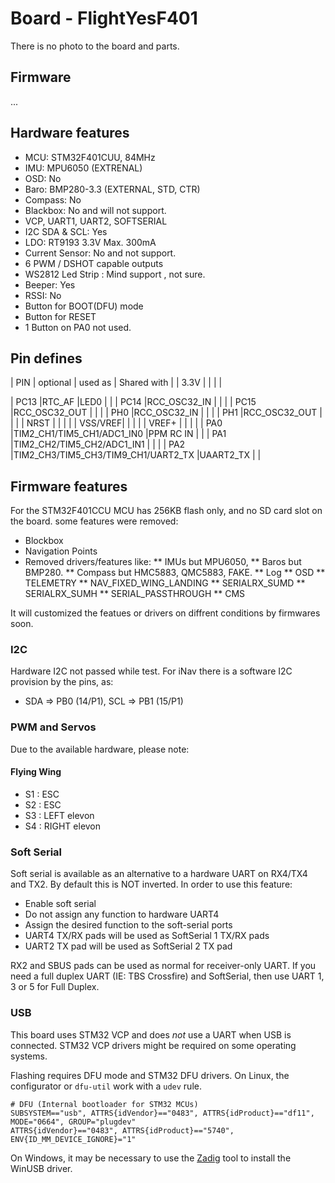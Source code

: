 
# Board - FlightYesF401

There is no photo to the board and parts.

## Firmware

...


## Hardware features

* MCU: STM32F401CUU, 84MHz
* IMU: MPU6050 (EXTRENAL)
* OSD: No
* Baro: BMP280-3.3 (EXTERNAL, STD, CTR)
* Compass: No 
* Blackbox: No and will not support.
* VCP, UART1, UART2, SOFTSERIAL
* I2C SDA & SCL: Yes
* LDO: RT9193 3.3V Max. 300mA
* Current Sensor: No and not support.
* 6 PWM / DSHOT capable outputs
* WS2812 Led Strip : Mind support , not sure.
* Beeper: Yes
* RSSI: No
* Button for BOOT(DFU) mode
* Button for RESET
* 1 Button on PA0 not used.

## Pin defines

| PIN    | optional          | used as   | Shared with   |
| 3.3V   |                   |           |               |


| PC13   |RTC_AF             |LED0       |               |
| PC14   |RCC_OSC32_IN       |           |               |
| PC15   |RCC_OSC32_OUT      |           |               |
| PH0    |RCC_OSC32_IN       |           |               |
| PH1    |RCC_OSC32_OUT      |           |               |
| NRST   |                   |           |               |
| VSS/VREF|                  |           |               |
| VREF+  |                   |           |               |
| PA0    |TIM2_CH1/TIM5_CH1/ADC1_IN0 |PPM RC IN  |       |
| PA1    |TIM2_CH2/TIM5_CH2/ADC1_IN1 |           |       |
| PA2    |TIM2_CH3/TIM5_CH3/TIM9_CH1/UART2_TX    |UAART2_TX   |   |



## Firmware features

For the STM32F401CCU MCU has 256KB flash only, and no SD card slot on the board. some features were removed:

* Blockbox
* Navigation Points
* Removed drivers/features like: 
    ** IMUs but MPU6050, 
    ** Baros but BMP280.
    ** Compass but HMC5883, QMC5883, FAKE.
    ** Log
    ** OSD
    ** TELEMETRY
    ** NAV_FIXED_WING_LANDING
    ** SERIALRX_SUMD
    ** SERIALRX_SUMH
    ** SERIAL_PASSTHROUGH
    ** CMS

It will customized the featues or drivers on diffrent conditions by firmwares soon.

### I2C

Hardware I2C not passed while test. For iNav there is a software I2C provision by the pins, as:

* SDA => PB0 (14/P1), SCL => PB1 (15/P1)

### PWM and Servos

Due to the available hardware, please note:

#### Flying Wing

* S1 : ESC
* S2 : ESC
* S3 : LEFT elevon
* S4 : RIGHT elevon

### Soft Serial

Soft serial is available as an alternative to a hardware UART on RX4/TX4 and TX2. By default this is NOT inverted. In order to use this feature:

* Enable soft serial
* Do not assign any function to hardware UART4
* Assign the desired function to the soft-serial ports
* UART4 TX/RX pads will be used as SoftSerial 1 TX/RX pads
* UART2 TX pad will be used as SoftSerial 2 TX pad

RX2 and SBUS pads can be used as normal for receiver-only UART. If you need a full duplex UART (IE: TBS Crossfire) and SoftSerial, then use UART 1, 3 or 5 for Full Duplex.


### USB

This board uses STM32 VCP and does _not_ use a UART when USB is connected. STM32 VCP drivers might be required on some operating systems.

Flashing requires DFU mode and STM32 DFU drivers. On Linux, the configurator or `dfu-util` work with a `udev` rule.

````
# DFU (Internal bootloader for STM32 MCUs)
SUBSYSTEM=="usb", ATTRS{idVendor}=="0483", ATTRS{idProduct}=="df11", MODE="0664", GROUP="plugdev"
ATTRS{idVendor}=="0483", ATTRS{idProduct}=="5740", ENV{ID_MM_DEVICE_IGNORE}="1"
````

On Windows, it may be necessary to use the [Zadig](http://zadig.akeo.ie) tool to install the WinUSB driver.

